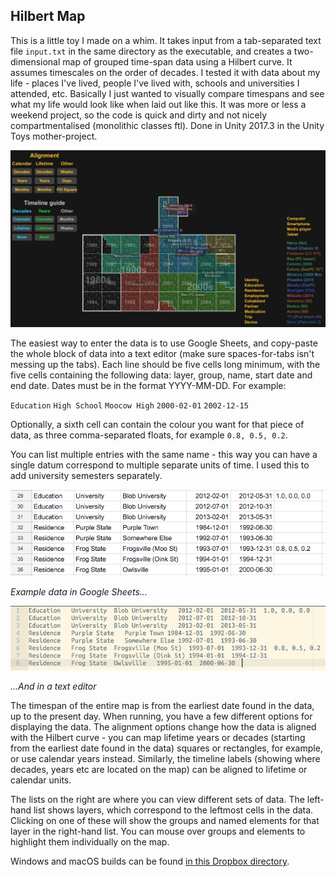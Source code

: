 ## Hilbert Map

This is a little toy I made on a whim. It takes input from a tab-separated text file `input.txt` in the same directory as the executable, and creates a two-dimensional map of grouped time-span data using a Hilbert curve. It assumes timescales on the order of decades. I tested it with data about my life - places I've lived, people I've lived with, schools and universities I attended, etc. Basically I just wanted to visually compare timespans and see what my life would look like when laid out like this. It was more or less a weekend project, so the code is quick and dirty and not nicely compartmentalised (monolithic classes ftl). Done in Unity 2017.3 in the Unity Toys mother-project.

![a screenshot of the toy in action](screenshot.jpg)

The easiest way to enter the data is to use Google Sheets, and copy-paste the whole block of data into a text editor (make sure spaces-for-tabs isn't messing up the tabs). Each line should be five cells long minimum, with the five cells containing the following data: layer, group, name, start date and end date. Dates must be in the format YYYY-MM-DD. For example:

`Education` `High School` `Moocow High` `2000-02-01` `2002-12-15`

Optionally, a sixth cell can contain the colour you want for that piece of data, as three comma-separated floats, for example `0.8, 0.5, 0.2`.

You can list multiple entries with the same name - this way you can have a single datum correspond to multiple separate units of time. I used this to add university semesters separately.

![entering the data in Google Sheets](sheets.png)

*Example data in Google Sheets...*

![the data in a text editor](text.png)

*...And in a text editor*

The timespan of the entire map is from the earliest date found in the data, up to the present day. When running, you have a few different options for displaying the data. The alignment options change how the data is aligned with the Hilbert curve - you can map lifetime years or decades (starting from the earliest date found in the data) squares or rectangles, for example, or use calendar years instead. Similarly, the timeline labels (showing where decades, years etc are located on the map) can be aligned to lifetime or calendar units.

The lists on the right are where you can view different sets of data. The left-hand list shows layers, which correspond to the leftmost cells in the data. Clicking on one of these will show the groups and named elements for that layer in the right-hand list. You can mouse over groups and elements to highlight them individually on the map.

Windows and macOS builds can be found [in this Dropbox directory](https://www.dropbox.com/sh/bvji3frjurmkfqf/AADE7BN2eNXVbJ6rDNSjitMJa?dl=0).